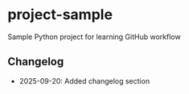 # project-sample
Sample Python project for learning GitHub workflow

## Changelog
- 2025-09-20: Added changelog section








